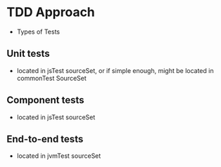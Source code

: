 # TDD Approach

* Types of Tests
## Unit tests
- located in jsTest sourceSet, or if simple enough, might be located in commonTest SourceSet

## Component tests
- located in jsTest sourceSet

## End-to-end tests
- located in jvmTest sourceSet

